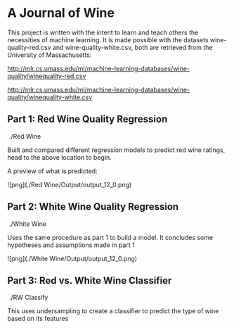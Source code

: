 # A Journal of Wine

This project is written with the intent to learn and teach others the necessities of machine learning. It is made possible with the datasets wine-quality-red.csv and wine-quality-white.csv, both are retrieved from the University of Massachusetts: 

http://mlr.cs.umass.edu/ml/machine-learning-databases/wine-quality/winequality-red.csv

http://mlr.cs.umass.edu/ml/machine-learning-databases/wine-quality/winequality-white.csv



## Part 1: Red Wine Quality Regression

​	./Red Wine

Built and compared different regression models to predict red wine ratings, head to the above location to begin.

A preview of what is predicted:

![png](./Red Wine/Output/output_12_0.png)



## Part 2: White Wine Quality Regression

​	./White Wine

Uses the same procedure as part 1 to build a model. It concludes some hypotheses and assumptions made in part 1

![png](./White Wine/Output/output_12_0.png)

## Part 3: Red vs. White Wine Classifier

​	./RW Classify

This uses undersampling to create a classifier to predict the type of wine based on its features